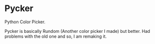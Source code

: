 # Pycker
Python Color Picker.

Pycker is basically Rundom (Another color picker I made) but better. Had problems with the old one and so, I am remaking it.
